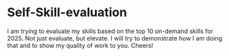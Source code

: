 # Self-Skill-evaluation
I am trying to evaluate my skills based on the top 10 on-demand skills for 2025. Not just evaluate, but elevate. I will try to demonstrate how I am doing that and to show my quality of work to you. Cheers!
